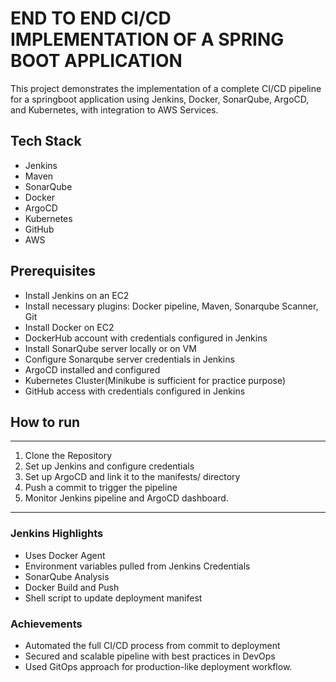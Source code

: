# END TO END CI/CD IMPLEMENTATION OF A SPRING BOOT APPLICATION
  This project demonstrates the implementation of a complete CI/CD pipeline for a springboot application using Jenkins, Docker, SonarQube, ArgoCD, and Kubernetes, with integration to AWS Services.

## Tech Stack
  - Jenkins
  - Maven
  - SonarQube
  - Docker
  - ArgoCD
  - Kubernetes
  - GitHub
  - AWS

## Prerequisites
  - Install Jenkins on an EC2
  - Install necessary plugins: Docker pipeline, Maven, Sonarqube Scanner, Git
  - Install Docker on EC2
  - DockerHub account with credentials configured in Jenkins
  - Install SonarQube server locally or on VM
  - Configure Sonarqube server credentials in Jenkins
  - ArgoCD installed and configured
  - Kubernetes Cluster(Minikube is sufficient for practice purpose)
  - GitHub access with credentials configured in Jenkins

## How to run
*** 
 1. Clone the Repository
 2. Set up Jenkins and configure credentials
 3. Set up ArgoCD and link it to the manifests/ directory
 4. Push a commit to trigger the pipeline
 5. Monitor Jenkins pipeline and ArgoCD dashboard.
***

### Jenkins Highlights
- Uses Docker Agent
- Environment variables pulled from Jenkins Credentials
- SonarQube Analysis
- Docker Build and Push
- Shell script to update deployment manifest

### Achievements
- Automated the full CI/CD  process from commit to deployment
- Secured and scalable pipeline with best practices in DevOps
- Used GitOps approach for production-like deployment workflow.
